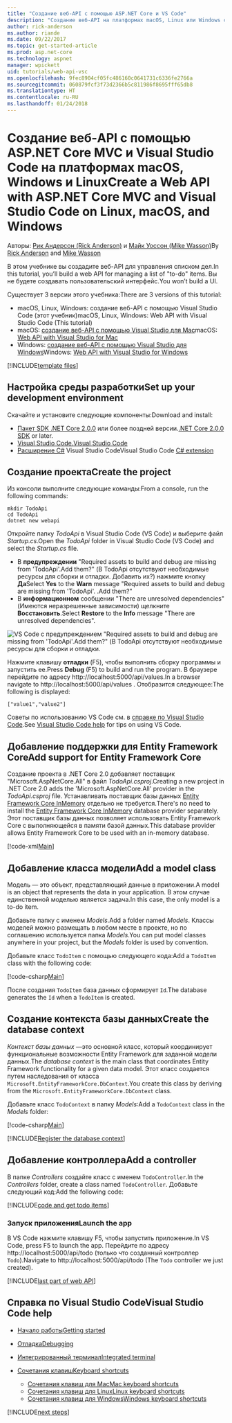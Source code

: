 ```yaml
---
title: "Создание веб-API с помощью ASP.NET Core и VS Code"
description: "Создание веб-API на платформах macOS, Linux или Windows с помощью ASP.NET Core MVC и Visual Studio Code"
author: rick-anderson
ms.author: riande
ms.date: 09/22/2017
ms.topic: get-started-article
ms.prod: asp.net-core
ms.technology: aspnet
manager: wpickett
uid: tutorials/web-api-vsc
ms.openlocfilehash: 9fec8904cf05fc486160c0641731c6336fe2766a
ms.sourcegitcommit: 060879fcf3f73d2366b5c811986f8695fff65db8
ms.translationtype: HT
ms.contentlocale: ru-RU
ms.lasthandoff: 01/24/2018
---
```

# <a name="create-a-web-api-with-aspnet-core-mvc-and-visual-studio-code-on-linux-macos-and-windows"></a><span data-ttu-id="cf089-103">Создание веб-API с помощью ASP.NET Core MVC и Visual Studio Code на платформах macOS, Windows и Linux</span><span class="sxs-lookup"><span data-stu-id="cf089-103">Create a Web API with ASP.NET Core MVC and Visual Studio Code on Linux, macOS, and Windows</span></span>

<span data-ttu-id="cf089-104">Авторы: [Рик Андерсон (Rick Anderson)](https://twitter.com/RickAndMSFT) и [Майк Уоссон (Mike Wasson)](https://github.com/mikewasson)</span><span class="sxs-lookup"><span data-stu-id="cf089-104">By [Rick Anderson](https://twitter.com/RickAndMSFT) and [Mike Wasson](https://github.com/mikewasson)</span></span>

<span data-ttu-id="cf089-105">В этом учебнике вы создадите веб-API для управления списком дел.</span><span class="sxs-lookup"><span data-stu-id="cf089-105">In this tutorial, you’ll build a web API for managing a list of "to-do" items.</span></span> <span data-ttu-id="cf089-106">Вы не будете создавать пользовательский интерфейс.</span><span class="sxs-lookup"><span data-stu-id="cf089-106">You won’t build a UI.</span></span>

<span data-ttu-id="cf089-107">Существует 3 версии этого учебника:</span><span class="sxs-lookup"><span data-stu-id="cf089-107">There are 3 versions of this tutorial:</span></span>

* <span data-ttu-id="cf089-108">macOS, Linux, Windows: создание веб-API с помощью Visual Studio Code (этот учебник)</span><span class="sxs-lookup"><span data-stu-id="cf089-108">macOS, Linux, Windows: Web API with Visual Studio Code (This tutorial)</span></span>
* <span data-ttu-id="cf089-109">macOS: [создание веб-API с помощью Visual Studio для Mac](xref:tutorials/first-web-api-mac)</span><span class="sxs-lookup"><span data-stu-id="cf089-109">macOS: [Web API with Visual Studio for Mac](xref:tutorials/first-web-api-mac)</span></span>
* <span data-ttu-id="cf089-110">Windows: [создание веб-API с помощью Visual Studio для Windows](xref:tutorials/first-web-api)</span><span class="sxs-lookup"><span data-stu-id="cf089-110">Windows: [Web API with Visual Studio for Windows](xref:tutorials/first-web-api)</span></span>

<!-- WARNING: The code AND images in this doc are used by uid: tutorials/web-api-vsc, tutorials/first-web-api-mac and tutorials/first-web-api. If you change any code/images in this tutorial, update uid: tutorials/web-api-vsc -->

[!INCLUDE[template files](../includes/webApi/intro.md)]

## <a name="set-up-your-development-environment"></a><span data-ttu-id="cf089-111">Настройка среды разработки</span><span class="sxs-lookup"><span data-stu-id="cf089-111">Set up your development environment</span></span>

<span data-ttu-id="cf089-112">Скачайте и установите следующие компоненты:</span><span class="sxs-lookup"><span data-stu-id="cf089-112">Download and install:</span></span>
- <span data-ttu-id="cf089-113">[Пакет SDK .NET Core 2.0.0](https://www.microsoft.com/net/core) или более поздней версии.</span><span class="sxs-lookup"><span data-stu-id="cf089-113">[.NET Core 2.0.0 SDK](https://www.microsoft.com/net/core) or later.</span></span>
- [<span data-ttu-id="cf089-114">Visual Studio Code.</span><span class="sxs-lookup"><span data-stu-id="cf089-114">Visual Studio Code</span></span>](https://code.visualstudio.com)
- <span data-ttu-id="cf089-115">[Расширение C#](https://marketplace.visualstudio.com/items?itemName=ms-vscode.csharp) Visual Studio Code</span><span class="sxs-lookup"><span data-stu-id="cf089-115">Visual Studio Code [C# extension](https://marketplace.visualstudio.com/items?itemName=ms-vscode.csharp)</span></span>

## <a name="create-the-project"></a><span data-ttu-id="cf089-116">Создание проекта</span><span class="sxs-lookup"><span data-stu-id="cf089-116">Create the project</span></span>

<span data-ttu-id="cf089-117">Из консоли выполните следующие команды:</span><span class="sxs-lookup"><span data-stu-id="cf089-117">From a console, run the following commands:</span></span>

```console
mkdir TodoApi
cd TodoApi
dotnet new webapi
```

<span data-ttu-id="cf089-118">Откройте папку *TodoApi* в Visual Studio Code (VS Code) и выберите файл *Startup.cs*.</span><span class="sxs-lookup"><span data-stu-id="cf089-118">Open the *TodoApi* folder in Visual Studio Code (VS Code) and select the *Startup.cs* file.</span></span>

- <span data-ttu-id="cf089-119">В **предупреждении** "Required assets to build and debug are missing from 'TodoApi'.Add them?" (В TodoApi отсутствуют необходимые ресурсы для сборки и отладки. Добавить их?) нажмите кнопку **Да**</span><span class="sxs-lookup"><span data-stu-id="cf089-119">Select **Yes** to the **Warn** message "Required assets to build and debug are missing from 'TodoApi'.</span></span> <span data-ttu-id="cf089-120">.</span><span class="sxs-lookup"><span data-stu-id="cf089-120">Add them?"</span></span>
- <span data-ttu-id="cf089-121">В **информационном** сообщении "There are unresolved dependencies" (Имеются неразрешенные зависимости) щелкните **Восстановить**.</span><span class="sxs-lookup"><span data-stu-id="cf089-121">Select **Restore** to the **Info** message "There are unresolved dependencies".</span></span>

<!-- uid: tutorials/first-mvc-app-xplat/start-mvc uses the pic below. If you change it, make sure it's consistent -->

![VS Code с предупреждением "Required assets to build and debug are missing from 'TodoApi'.Add them?" (В TodoApi отсутствуют необходимые ресурсы для сборки и отладки.](web-api-vsc/_static/vsc_restore.png)

<span data-ttu-id="cf089-125">Нажмите клавишу **отладки** (F5), чтобы выполнить сборку программы и запустить ее.</span><span class="sxs-lookup"><span data-stu-id="cf089-125">Press **Debug** (F5) to build and run the program.</span></span> <span data-ttu-id="cf089-126">В браузере перейдите по адресу http://localhost:5000/api/values.</span><span class="sxs-lookup"><span data-stu-id="cf089-126">In a browser navigate to http://localhost:5000/api/values .</span></span> <span data-ttu-id="cf089-127">Отобразится следующее:</span><span class="sxs-lookup"><span data-stu-id="cf089-127">The following is displayed:</span></span>

`["value1","value2"]`

<span data-ttu-id="cf089-128">Советы по использованию VS Code см. в [справке по Visual Studio Code](#visual-studio-code-help).</span><span class="sxs-lookup"><span data-stu-id="cf089-128">See [Visual Studio Code help](#visual-studio-code-help) for tips on using VS Code.</span></span>

## <a name="add-support-for-entity-framework-core"></a><span data-ttu-id="cf089-129">Добавление поддержки для Entity Framework Core</span><span class="sxs-lookup"><span data-stu-id="cf089-129">Add support for Entity Framework Core</span></span>

<span data-ttu-id="cf089-130">Создание проекта в .NET Core 2.0 добавляет поставщик "Microsoft.AspNetCore.All" в файл *TodoApi.csproj*.</span><span class="sxs-lookup"><span data-stu-id="cf089-130">Creating a new project in .NET Core 2.0 adds the 'Microsoft.AspNetCore.All' provider in the *TodoApi.csproj* file.</span></span> <span data-ttu-id="cf089-131">Устанавливать поставщик базы данных [Entity Framework Core InMemory](https://docs.microsoft.com/ef/core/providers/in-memory/) отдельно не требуется.</span><span class="sxs-lookup"><span data-stu-id="cf089-131">There's no need to install the [Entity Framework Core InMemory](https://docs.microsoft.com/ef/core/providers/in-memory/) database provider separately.</span></span> <span data-ttu-id="cf089-132">Этот поставщик базы данных позволяет использовать Entity Framework Core с выполняющейся в памяти базой данных.</span><span class="sxs-lookup"><span data-stu-id="cf089-132">This database provider allows Entity Framework Core to be used with an in-memory database.</span></span>

[!code-xml[Main](web-api-vsc/sample/TodoApi/TodoApi.csproj?highlight=12)]

## <a name="add-a-model-class"></a><span data-ttu-id="cf089-133">Добавление класса модели</span><span class="sxs-lookup"><span data-stu-id="cf089-133">Add a model class</span></span>

<span data-ttu-id="cf089-134">Модель — это объект, представляющий данные в приложении.</span><span class="sxs-lookup"><span data-stu-id="cf089-134">A model is an object that represents the data in your application.</span></span> <span data-ttu-id="cf089-135">В этом случае единственной моделью является задача.</span><span class="sxs-lookup"><span data-stu-id="cf089-135">In this case, the only model is a to-do item.</span></span>

<span data-ttu-id="cf089-136">Добавьте папку с именем *Models*.</span><span class="sxs-lookup"><span data-stu-id="cf089-136">Add a folder named *Models*.</span></span> <span data-ttu-id="cf089-137">Классы моделей можно размещать в любом месте в проекте, но по соглашению используется папка *Models*.</span><span class="sxs-lookup"><span data-stu-id="cf089-137">You can put model classes anywhere in your project, but the *Models* folder is used by convention.</span></span>

<span data-ttu-id="cf089-138">Добавьте класс `TodoItem` с помощью следующего кода:</span><span class="sxs-lookup"><span data-stu-id="cf089-138">Add a `TodoItem` class with the following code:</span></span>

[!code-csharp[Main](first-web-api/sample/TodoApi/Models/TodoItem.cs)]

<span data-ttu-id="cf089-139">После создания `TodoItem` база данных сформирует `Id`.</span><span class="sxs-lookup"><span data-stu-id="cf089-139">The database generates the `Id` when a `TodoItem` is created.</span></span>

## <a name="create-the-database-context"></a><span data-ttu-id="cf089-140">Создание контекста базы данных</span><span class="sxs-lookup"><span data-stu-id="cf089-140">Create the database context</span></span>

<span data-ttu-id="cf089-141">*Контекст базы данных* —это основной класс, который координирует функциональные возможности Entity Framework для заданной модели данных.</span><span class="sxs-lookup"><span data-stu-id="cf089-141">The *database context* is the main class that coordinates Entity Framework functionality for a given data model.</span></span> <span data-ttu-id="cf089-142">Этот класс создается путем наследования от класса `Microsoft.EntityFrameworkCore.DbContext`.</span><span class="sxs-lookup"><span data-stu-id="cf089-142">You create this class by deriving from the `Microsoft.EntityFrameworkCore.DbContext` class.</span></span>

<span data-ttu-id="cf089-143">Добавьте класс `TodoContext` в папку *Models*:</span><span class="sxs-lookup"><span data-stu-id="cf089-143">Add a `TodoContext` class in the *Models* folder:</span></span>

[!code-csharp[Main](first-web-api/sample/TodoApi/Models/TodoContext.cs)]

[!INCLUDE[Register the database context](../includes/webApi/register_dbContext.md)]

## <a name="add-a-controller"></a><span data-ttu-id="cf089-144">Добавление контроллера</span><span class="sxs-lookup"><span data-stu-id="cf089-144">Add a controller</span></span>

<span data-ttu-id="cf089-145">В папке *Controllers* создайте класс с именем `TodoController`.</span><span class="sxs-lookup"><span data-stu-id="cf089-145">In the *Controllers* folder, create a class named `TodoController`.</span></span> <span data-ttu-id="cf089-146">Добавьте следующий код:</span><span class="sxs-lookup"><span data-stu-id="cf089-146">Add the following code:</span></span>

[!INCLUDE[code and get todo items](../includes/webApi/getTodoItems.md)]

### <a name="launch-the-app"></a><span data-ttu-id="cf089-147">Запуск приложения</span><span class="sxs-lookup"><span data-stu-id="cf089-147">Launch the app</span></span>

<span data-ttu-id="cf089-148">В VS Code нажмите клавишу F5, чтобы запустить приложение.</span><span class="sxs-lookup"><span data-stu-id="cf089-148">In VS Code, press F5 to launch the app.</span></span> <span data-ttu-id="cf089-149">Перейдите по адресу http://localhost:5000/api/todo (только что созданный контроллер `Todo`).</span><span class="sxs-lookup"><span data-stu-id="cf089-149">Navigate to  http://localhost:5000/api/todo   (The `Todo` controller we just created).</span></span>

[!INCLUDE[last part of web API](../includes/webApi/end.md)]

## <a name="visual-studio-code-help"></a><span data-ttu-id="cf089-150">Справка по Visual Studio Code</span><span class="sxs-lookup"><span data-stu-id="cf089-150">Visual Studio Code help</span></span>

- [<span data-ttu-id="cf089-151">Начало работы</span><span class="sxs-lookup"><span data-stu-id="cf089-151">Getting started</span></span>](https://code.visualstudio.com/docs)
- [<span data-ttu-id="cf089-152">Отладка</span><span class="sxs-lookup"><span data-stu-id="cf089-152">Debugging</span></span>](https://code.visualstudio.com/docs/editor/debugging)
- [<span data-ttu-id="cf089-153">Интегрированный терминал</span><span class="sxs-lookup"><span data-stu-id="cf089-153">Integrated terminal</span></span>](https://code.visualstudio.com/docs/editor/integrated-terminal)
- [<span data-ttu-id="cf089-154">Сочетания клавиш</span><span class="sxs-lookup"><span data-stu-id="cf089-154">Keyboard shortcuts</span></span>](https://code.visualstudio.com/docs/getstarted/keybindings#_keyboard-shortcuts-reference)

  - [<span data-ttu-id="cf089-155">Сочетания клавиш для Mac</span><span class="sxs-lookup"><span data-stu-id="cf089-155">Mac keyboard shortcuts</span></span>](https://code.visualstudio.com/shortcuts/keyboard-shortcuts-macos.pdf)
  - [<span data-ttu-id="cf089-156">Сочетания клавиш для Linux</span><span class="sxs-lookup"><span data-stu-id="cf089-156">Linux keyboard shortcuts</span></span>](https://code.visualstudio.com/shortcuts/keyboard-shortcuts-linux.pdf)
  - [<span data-ttu-id="cf089-157">Сочетания клавиш для Windows</span><span class="sxs-lookup"><span data-stu-id="cf089-157">Windows keyboard shortcuts</span></span>](https://code.visualstudio.com/shortcuts/keyboard-shortcuts-windows.pdf)

[!INCLUDE[next steps](../includes/webApi/next.md)]


